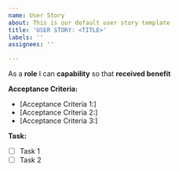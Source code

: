 ```yaml
---
name: User Story
about: This is our default user story template
title: 'USER STORY: <TITLE>'
labels: ''
assignees: ''

---
```


As a **role** I can **capability** so that **received benefit**

**Acceptance Criteria:**

- [Acceptance Criteria 1:]
- [Acceptance Criteria 2:]
- [Acceptance Criteria 3:]

**Task:**

- [ ] Task 1
- [ ] Task 2
